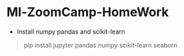 # Ml-ZoomCamp-HomeWork

- Install numpy pandas and scikit-learn
> pip install jupyter pandas numpy scikit-learn seaborn
